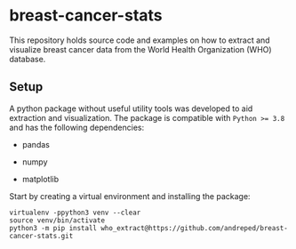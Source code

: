 # breast-cancer-stats

This repository holds source code and examples on how to extract and visualize
breast cancer data from the World Health Organization (WHO) database.

## Setup
A python package without useful utility tools was developed to aid extraction
and visualization. The package is compatible with `Python >= 3.8` and has the
following dependencies:

* pandas

* numpy

* matplotlib

Start by creating a virtual environment and installing the package:

```
virtualenv -ppython3 venv --clear
source venv/bin/activate
python3 -m pip install who_extract@https://github.com/andreped/breast-cancer-stats.git
```

